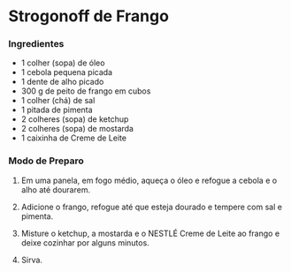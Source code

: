 <h1>Strogonoff de Frango</h1>

### Ingredientes

- 1 colher (sopa) de óleo
- 1 cebola pequena picada
- 1 dente de alho picado
- 300 g de peito de frango em cubos
- 1 colher (chá) de sal
- 1 pitada de pimenta
- 2 colheres (sopa) de ketchup
- 2 colheres (sopa) de mostarda
- 1 caixinha de  Creme de Leite

### Modo de Preparo

1. Em uma panela, em fogo médio, aqueça o óleo e refogue a cebola e o alho até dourarem. 

2. Adicione o frango, refogue até que esteja dourado e tempere com sal e pimenta. 

3. Misture o ketchup, a mostarda e o NESTLÉ Creme de Leite ao frango e deixe cozinhar por alguns minutos. 

4. Sirva.
